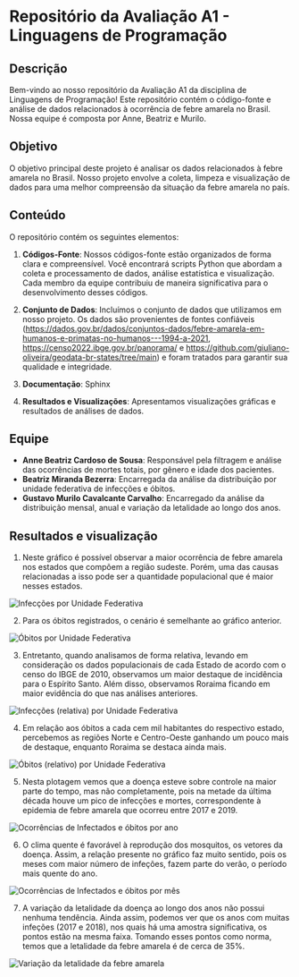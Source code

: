 # Repositório da Avaliação A1 - Linguagens de Programação

## Descrição

Bem-vindo ao nosso repositório da Avaliação A1 da disciplina de Linguagens de Programação! Este repositório contém o código-fonte e análise de dados relacionados à ocorrência de febre amarela no Brasil. Nossa equipe é composta por Anne, Beatriz e Murilo.
## Objetivo

O objetivo principal deste projeto é analisar os dados relacionados à febre amarela no Brasil. Nosso projeto envolve a coleta, limpeza e visualização de dados para uma melhor compreensão da situação da febre amarela no país.

## Conteúdo

O repositório contém os seguintes elementos:

1. **Códigos-Fonte**: Nossos códigos-fonte estão organizados de forma clara e compreensível. Você encontrará scripts Python que abordam a coleta e processamento de dados, análise estatística e visualização. Cada membro da equipe contribuiu de maneira significativa para o desenvolvimento desses códigos.

2. **Conjunto de Dados**: Incluímos o conjunto de dados que utilizamos em nosso projeto. Os dados são provenientes de fontes confiáveis (https://dados.gov.br/dados/conjuntos-dados/febre-amarela-em-humanos-e-primatas-no-humanos---1994-a-2021, https://censo2022.ibge.gov.br/panorama/ e https://github.com/giuliano-oliveira/geodata-br-states/tree/main) e foram tratados para garantir sua qualidade e integridade.

3. **Documentação**: Sphinx

4. **Resultados e Visualizações**: Apresentamos visualizações gráficas e resultados de análises de dados.

## Equipe

- **Anne Beatriz Cardoso de Sousa**: Responsável pela filtragem e análise das ocorrências de mortes totais, por gênero e idade dos pacientes.
- **Beatriz Miranda Bezerra**: Encarregada da análise da distribuição por unidade federativa de infecções e óbitos.
- **Gustavo Murilo Cavalcante Carvalho**: Encarregado da análise da distribuição mensal, anual e variação da letalidade ao longo dos anos.
  
## Resultados e visualização

1. Neste gráfico é possível observar a maior ocorrência de febre amarela nos estados que compõem a região sudeste. Porém, uma das causas relacionadas a isso pode ser a quantidade populacional que é maior nesses estados.

![Infecções por Unidade Federativa](./img/infec_uf.png)

2. Para os óbitos registrados, o cenário é semelhante ao gráfico anterior.

![Óbitos por Unidade Federativa](./img/obitos_uf.png)

3. Entretanto, quando analisamos de forma relativa, levando em consideração os dados populacionais de cada Estado de acordo com o censo do IBGE de 2010, observamos um maior destaque de incidência para o Espírito Santo. Além disso, observamos Roraima ficando em maior evidência do que nas análises anteriores. 

![Infecções (relativa) por Unidade Federativa](./img/infec_rel_uf.png)

4. Em relação aos óbitos a cada cem mil habitantes do respectivo estado, percebemos as regiões Norte e Centro-Oeste ganhando um pouco mais de destaque, enquanto Roraima se destaca ainda mais.

![Óbitos (relativo) por Unidade Federativa](./img/obitos_rel_uf.png)

5. Nesta plotagem vemos que a doença esteve sobre controle na maior parte do tempo, mas não completamente, pois na metade da última década houve um pico de infecções e mortes, correspondente à epidemia de febre amarela que ocorreu entre 2017 e 2019.

![Ocorrências de Infectados e óbitos por ano](./img/infec_e_obitos_ano.png)

6. O clima quente é favorável à reprodução dos mosquitos, os vetores da doença. Assim, a relação presente no gráfico faz muito sentido, pois os meses com maior número de infeções, fazem parte do verão, o período mais quente do ano. 

![Ocorrências de Infectados e óbitos por mês](./img/infec_e_obitos_mes.png)

7. A variação da letalidade da doença ao longo dos anos não possui nenhuma tendência. Ainda assim, podemos ver que os anos com muitas infeções (2017 e 2018), nos quais há uma amostra significativa, os pontos estão na mesma faixa. Tomando esses pontos como norma, temos que a letalidade da febre amarela é de cerca de 35%.

![Variação da letalidade da febre amarela](./img/variacao_letalidade.png)
